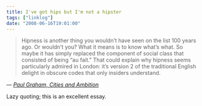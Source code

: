```yaml
---
title: I've got hips but I'm not a hipster
tags: ["linklog"]
date: "2008-06-16T19:01:00"
---
```


> Hipness is another thing you wouldn&rsquo;t have seen on the list 100 years ago. Or wouldn&rsquo;t you? What it means is to know what&rsquo;s what. So maybe it has simply replaced the component of social class that consisted of being &ldquo;au fait.&rdquo; That could explain why hipness seems particularly admired in London: it&rsquo;s version 2 of the traditional English delight in obscure codes that only insiders understand.

— <cite>[Paul Graham, _Cities and Ambition_](http://www.paulgraham.com/cities.html)</cite>

Lazy quoting; this is an excellent essay.
